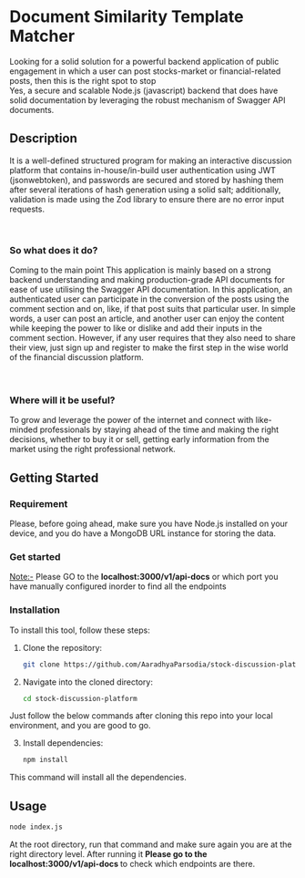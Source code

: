 # Document Similarity Template Matcher
Looking for a solid solution for a powerful backend application of public engagement in which a user can post stocks-market or financial-related posts, then this is the right spot to stop <br>
Yes, a secure and scalable Node.js (javascript) backend that does have solid documentation by leveraging the robust mechanism of Swagger API documents.

## Description
It is a well-defined structured program for making an interactive discussion platform that contains in-house/in-build user authentication using JWT (jsonwebtoken), and passwords are secured and stored by hashing them after several iterations of hash generation using a solid salt; additionally, validation is made using the Zod library to ensure there are no error input requests.

<br>
<h3>So what does it do?</h3>
<div>
Coming to the main point This application is mainly based on a strong backend understanding and making production-grade API documents for ease of use utilising the Swagger API documentation. In this application, an authenticated user can participate in the conversion of the posts using the comment section and on, like, if that post suits that particular user.
In simple words, a user can post an article, and another user can enjoy the content while keeping the power to like or dislike and add their inputs in the comment section. However, if any user requires that they also need to share their view, just sign up and register to make the first step in the wise world of the financial discussion platform. 
</div>

<br>
<br>
<h3>Where will it be useful?</h3>
To grow and leverage the power of the internet and connect with like-minded professionals by staying ahead of the time and making the right decisions, whether to buy it or sell, getting early information from the market using the right professional network.

## Getting Started

### Requirement
Please, before going ahead, make sure you have Node.js installed on your device, and you do have a MongoDB URL instance for storing the data.

### Get started
<u>Note:-</u><span> Please GO to the <b>localhost:3000/v1/api-docs</b> or which port you have manually configured inorder to find all the endpoints

### Installation
To install this tool, follow these steps:

1. Clone the repository:
   ```sh
   git clone https://github.com/AaradhyaParsodia/stock-discussion-platform
    ```
2. Navigate into the cloned directory:
   ```sh
   cd stock-discussion-platform
   ```

Just follow the below commands after cloning this repo into your local environment, and you are good to go.

3. Install dependencies:

    ```sh
    npm install
    ```
This command will install all the dependencies.

## Usage

```sh
node index.js
```
At the root directory, run that command and make sure again you are at the right directory level. After running it <b>Please go to the localhost:3000/v1/api-docs </b> to check which endpoints are there.
